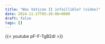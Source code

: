 ```yaml
---
title: "Was Vatican II infaillible? (video)"
date: 2024-11-27T05:26:06+0000
draft: false
tags: []
---
```


{{< youtube pF-F-TgB2dI >}}
